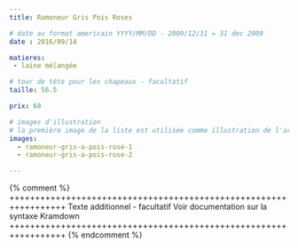 ```yaml
---
title: Ramoneur Gris Pois Roses

# date au format americain YYYY/MM/DD - 2009/12/31 = 31 dec 2009
date : 2016/09/14

matieres:
 - laine mélangée

# tour de tête pour les chapeaux - facultatif
taille: 56.5

prix: 68

# images d'illustration
# la première image de la liste est utilisée comme illustration de l'article dans les pages de listing.
images:
  - ramoneur-gris-a-pois-rose-1
  - ramoneur-gris-a-pois-rose-2

---
```

{% comment %} +++++++++++++++++++++++++++++++++++++++++++++++++++++++++++++++++
              Texte additionnel - facultatif
              Voir documentation sur la syntaxe Kramdown
+++++++++++++++++++++++++++++++++++++++++++++++++++++++++++++++++ {% endcomment %}
